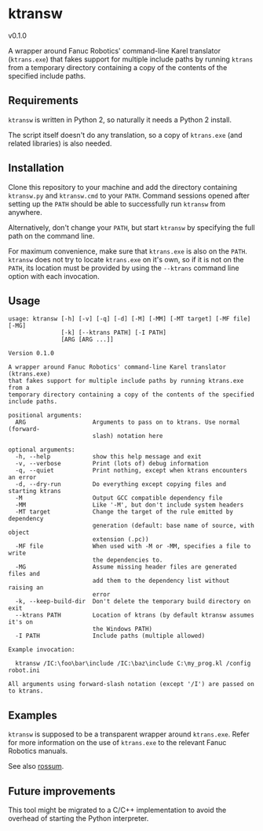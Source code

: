 # ktransw
v0.1.0

A wrapper around Fanuc Robotics' command-line Karel translator (`ktrans.exe`)
that fakes support for multiple include paths by running `ktrans` from a
temporary directory containing a copy of the contents of the specified include
paths.


## Requirements

`ktransw` is written in Python 2, so naturally it needs a Python 2 install.

The script itself doesn't do any translation, so a copy of `ktrans.exe` (and
related libraries) is also needed.


## Installation

Clone this repository to your machine and add the directory containing
`ktransw.py` and `ktransw.cmd` to your `PATH`. Command sessions opened after
setting up the `PATH` should be able to successfully run `ktransw` from
anywhere.

Alternatively, don't change your `PATH`, but start `ktransw` by specifying
the full path on the command line.

For maximum convenience, make sure that `ktrans.exe` is also on the `PATH`.
`ktransw` does not try to locate `ktrans.exe` on it's own, so if it is not
on the `PATH`, its location must be provided by using the `--ktrans` command
line option with each invocation.


## Usage

```
usage: ktransw [-h] [-v] [-q] [-d] [-M] [-MM] [-MT target] [-MF file] [-MG]
               [-k] [--ktrans PATH] [-I PATH]
               [ARG [ARG ...]]

Version 0.1.0

A wrapper around Fanuc Robotics' command-line Karel translator (ktrans.exe)
that fakes support for multiple include paths by running ktrans.exe from a
temporary directory containing a copy of the contents of the specified
include paths.

positional arguments:
  ARG                   Arguments to pass on to ktrans. Use normal (forward-
                        slash) notation here

optional arguments:
  -h, --help            show this help message and exit
  -v, --verbose         Print (lots of) debug information
  -q, --quiet           Print nothing, except when ktrans encounters an error
  -d, --dry-run         Do everything except copying files and starting ktrans
  -M                    Output GCC compatible dependency file
  -MM                   Like '-M', but don't include system headers
  -MT target            Change the target of the rule emitted by dependency
                        generation (default: base name of source, with object
                        extension (.pc))
  -MF file              When used with -M or -MM, specifies a file to write
                        the dependencies to.
  -MG                   Assume missing header files are generated files and
                        add them to the dependency list without raising an
                        error
  -k, --keep-build-dir  Don't delete the temporary build directory on exit
  --ktrans PATH         Location of ktrans (by default ktransw assumes it's on
                        the Windows PATH)
  -I PATH               Include paths (multiple allowed)

Example invocation:

  ktransw /IC:\foo\bar\include /IC:\baz\include C:\my_prog.kl /config robot.ini

All arguments using forward-slash notation (except '/I') are passed on
to ktrans.
```


## Examples

`ktransw` is supposed to be a transparent wrapper around `ktrans.exe`. Refer
for more information on the use of `ktrans.exe` to the relevant Fanuc Robotics
manuals.

See also [rossum][].


## Future improvements

This tool might be migrated to a C/C++ implementation to avoid the overhead of
starting the Python interpreter.



[rossum]: https://github.com/gavanderhoorn/rossum

